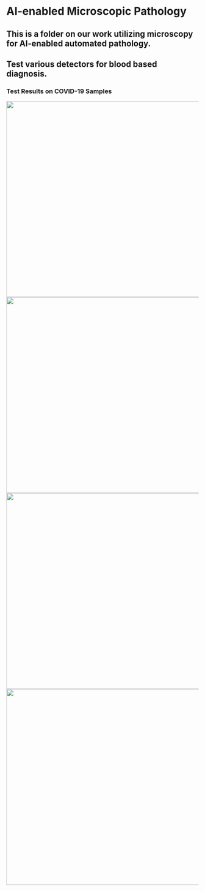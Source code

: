 # AI-enabled Microscopic Pathology
## This is a folder on our work utilizing microscopy for AI-enabled automated pathology.
## Test various detectors for blood based diagnosis.

### Test Results on COVID-19 Samples

<img src="https://github.com/PerceptualScience/microPathology/blob/master/COVID-19/covid01.png" width="512">
<img src="https://github.com/PerceptualScience/microPathology/blob/master/COVID-19/covid02.png" width="512">
<img src="https://github.com/PerceptualScience/microPathology/blob/master/COVID-19/covid03.png" width="512">
<img src="https://github.com/PerceptualScience/microPathology/blob/master/COVID-19/covid04.png" width="512">
